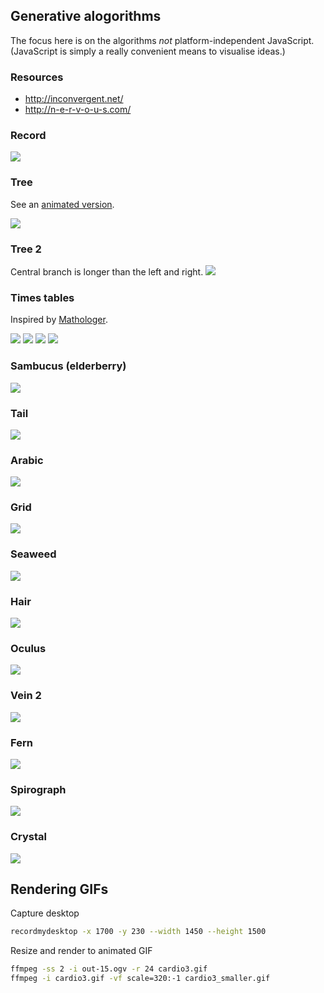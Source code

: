 ## Generative alogorithms
The focus here is on the algorithms *not* platform-independent JavaScript. (JavaScript
is simply a really convenient means to visualise ideas.)

### Resources
- http://inconvergent.net/
- http://n-e-r-v-o-u-s.com/

### Record
![](img/record.png)

### Tree
See an [animated version](https://rawgit.com/deanturpin/Generative/master/tree.html).

![](img/tree.png)

### Tree 2
Central branch is longer than the left and right.
![](img/tree2.png)

### Times tables
Inspired by [Mathologer](https://t.co/bIaBHG5UqA).

![](img/cardio1.png)
![](img/timestables.png)
![](img/cardio3.gif)
![](img/cardio4.gif)

### Sambucus (elderberry)
![](img/sambucus.png)

### Tail
![](img/tail.png)

### Arabic
![](img/arabic.png)

### Grid
![](img/grid.png)

### Seaweed
![](img/seaweed.png)

### Hair
![](img/hair.png)

### Oculus
![](img/oculus.png)

### Vein 2
![](img/vein2.png)

### Fern
![](img/fern.png)

### Spirograph
![](img/spirograph.png)

### Crystal
![](img/crystal.png)

## Rendering GIFs
Capture desktop
```bash
recordmydesktop -x 1700 -y 230 --width 1450 --height 1500
```

Resize and render to animated GIF 
```bash
ffmpeg -ss 2 -i out-15.ogv -r 24 cardio3.gif
ffmpeg -i cardio3.gif -vf scale=320:-1 cardio3_smaller.gif
```
